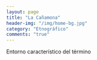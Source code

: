 ```yaml
---
layout: page
title: "La Cañamona"
header-img: "/img/home-bg.jpg"
category: "Etnográfico"
comments: "true"
---
```



Entorno característico del término





